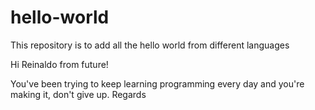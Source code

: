 # hello-world
This repository is to add all the hello world from different languages 

Hi Reinaldo from future!

You've been trying to keep learning programming every day and you're making it, don't give up.
Regards

